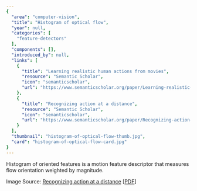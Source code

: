 ```yaml
---
{
  "area": "computer-vision",
  "title": "Histogram of optical flow",
  "year": null,
  "categories": [
    "feature-detectors"
  ],
  "components": [],
  "introduced_by": null,
  "links": [
    {
      "title": "Learning realistic human actions from movies",
      "resource": "Semantic Scholar",
      "icon": "semanticscholar",
      "url": "https://www.semanticscholar.org/paper/Learning-realistic-human-actions-from-movies-Laptev-Marszalek/0f86767732f76f478d5845f2e59f99ba106e9265"
    },
    {
      "title": "Recognizing action at a distance",
      "resource": "Semantic Scholar",
      "icon": "semanticscholar",
      "url": "https://www.semanticscholar.org/paper/Recognizing-action-at-a-distance-Efros-Berg/804d86dd7ab3498266922244e73a88c1add5a6ab"
    }
  ],
  "thumbnail": "histogram-of-optical-flow-thumb.jpg",
  "card": "histogram-of-optical-flow-card.jpg"
}
---
```

Histogram of oriented features is a motion feature descriptor that measures flow orientation weighted by magnitude.  

Image Source: [Recognizing action at a distance](https://www.semanticscholar.org/paper/Recognizing-action-at-a-distance-Efros-Berg/804d86dd7ab3498266922244e73a88c1add5a6ab) [[PDF](http://lear.inrialpes.fr/people/triggs/events/iccv03/cdrom/iccv03/0726_efros.pdf)]  
